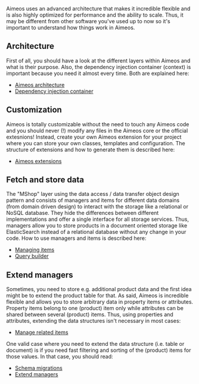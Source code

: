 Aimeos uses an advanced architecture that makes it incredible flexible and is also highly optimized for performance and the ability to scale. Thus, it may be different from other software you've used up to now so it's important to understand how things work in Aimeos.

## Architecture

First of all, you should have a look at the different layers within Aimeos and what is their purpose. Also, the dependency injection container (context) is important because you need it almost every time. Both are explained here:

* [Aimeos architecture](architecture.md)
* [Dependency injection container](../infrastructure/context.md)

## Customization

Aimeos is totally customizable without the need to touch any Aimeos code and you should never (!) modify any files in the Aimeos core or the official extesnions! Instead, create your own Aimeos extension for your project where you can store your own classes, templates and configuration. The structure of extensions and how to generate them is described here:

* [Aimeos extensions](extensions.md)

## Fetch and store data

The "MShop" layer using the data access / data transfer object design pattern and consists of managers and items for different data domains (from domain driven design) to interact with the storage like a relational or NoSQL database. They hide the differences between different implementations and offer a single interface for all storage services. Thus, managers allow you to store products in a document oriented storage like ElasticSearch instead of a relational database without any change in your code. How to use managers and items is described here:

* [Managing items](../infrastructure/manaing-items.md)
* [Query builder](../infrastructure/search-filter.md)

## Extend managers

Sometimes, you need to store e.g. additional product data and the first idea might be to extend the product table for that. As said, Aimeos is incredible flexible and allows you to store arbitrary data in property items or attributes. Property items belong to one (product) item only while attributes can be shared between several (product) items. Thus, using properties and attributes, extending the data structures isn't necessary in most cases:

* [Manage related items](../infrastructure/manaing-items.md#manage-related-items)

One valid case where you need to extend the data structure (i.e. table or document) is if you need fast filtering and sorting of the (product) items for those values. In that case, you should read:

* [Schema migrations](../infrastructure/schema-migrations.md)
* [Extend managers](../infrastructure/extend-managers.md)
